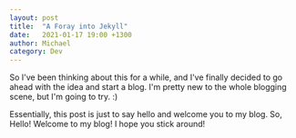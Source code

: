 ```yaml
---
layout: post
title:  "A Foray into Jekyll"
date:   2021-01-17 19:00 +1300
author: Michael
category: Dev
---
```

So I've been thinking about this for a while, and I've finally decided to go ahead with the idea and start a blog. I'm pretty new to the whole blogging scene, but I'm going to try. :)

Essentially, this post is just to say hello and welcome you to my blog. So, Hello! Welcome to my blog! I hope you stick around!
